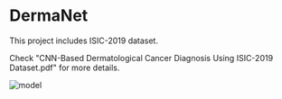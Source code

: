 # DermaNet

This project includes ISIC-2019 dataset.

Check "CNN-Based Dermatological Cancer Diagnosis Using ISIC-2019 Dataset.pdf" for more details. 

![model](https://github.com/emogooo/DermaNet/assets/58745898/7eb98df7-0565-496b-923a-4d93b73de01f)
